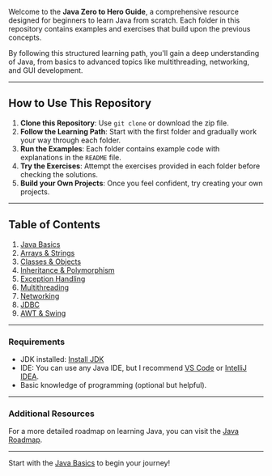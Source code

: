 Welcome to the **Java Zero to Hero Guide**, a comprehensive resource designed for beginners to learn Java from scratch. Each folder in this repository contains examples and exercises that build upon the previous concepts. 

By following this structured learning path, you'll gain a deep understanding of Java, from basics to advanced topics like multithreading, networking, and GUI development.

---

## How to Use This Repository
1. **Clone this Repository**: Use `git clone` or download the zip file.
2. **Follow the Learning Path**: Start with the first folder and gradually work your way through each folder.
3. **Run the Examples**: Each folder contains example code with explanations in the `README` file.
4. **Try the Exercises**: Attempt the exercises provided in each folder before checking the solutions.
5. **Build your Own Projects**: Once you feel confident, try creating your own projects.

---

## Table of Contents
1. [Java Basics](01_Basics/README.md)
2. [Arrays & Strings](02_Arrays_Strings/README.md)
3. [Classes & Objects](03_Classes_Objects/README.md)
4. [Inheritance & Polymorphism](04_Inheritance/README.md)
5. [Exception Handling](05_Exception_Handling/README.md)
6. [Multithreading](06_Multithreading/README.md)
7. [Networking](07_Networking/README.md)
8. [JDBC](08_JDBC/README.md)
9. [AWT & Swing](09_AWT_Swing/README.md)

---

### Requirements
- JDK installed: [Install JDK](https://www.oracle.com/java/technologies/javase-jdk11-downloads.html)
- IDE: You can use any Java IDE, but I recommend [VS Code](https://code.visualstudio.com/) or [IntelliJ IDEA](https://www.jetbrains.com/idea/).
- Basic knowledge of programming (optional but helpful).

---

### Additional Resources
For a more detailed roadmap on learning Java, you can visit the [Java Roadmap](https://roadmap.sh/java).

---

Start with the [Java Basics](01_Basics/README.md) to begin your journey!